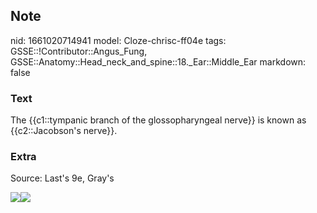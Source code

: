 ## Note
nid: 1661020714941
model: Cloze-chrisc-ff04e
tags: GSSE::!Contributor::Angus_Fung, GSSE::Anatomy::Head_neck_and_spine::18._Ear::Middle_Ear
markdown: false

### Text
The {{c1::tympanic branch of the glossopharyngeal nerve}} is known as {{c2::Jacobson's nerve}}.

### Extra
Source: Last's 9e, Gray's
<div><img src=
"paste-5294d864090940391ce15bd4e0ee6497761d0194.jpg"><img src= 
"paste-b2a6a49861bf83f8d6598b6775fb285b3fc22486.jpg"></div>
